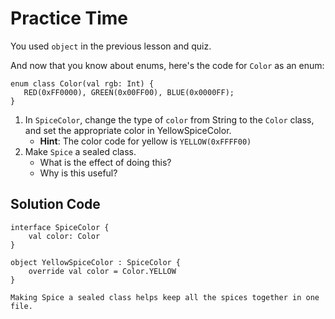# Practice Time
You used `object` in the previous lesson and quiz.

And now that you know about enums, here's the code for `Color` as an enum:
```
enum class Color(val rgb: Int) {
   RED(0xFF0000), GREEN(0x00FF00), BLUE(0x0000FF);
}
```
1. In `SpiceColor`, change the type of `color` from String to the `Color` class, and set the appropriate color in YellowSpiceColor.
   * **Hint**: The color code for yellow is `YELLOW(0xFFFF00)`
2. Make `Spice` a sealed class.
   * What is the effect of doing this?
   * Why is this useful?

## Solution Code
```
interface SpiceColor {
    val color: Color
}

object YellowSpiceColor : SpiceColor {
    override val color = Color.YELLOW
}
```
```
Making Spice a sealed class helps keep all the spices together in one file. 
```